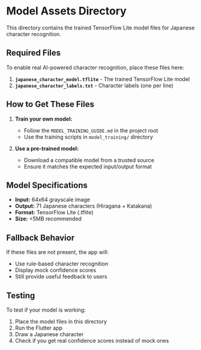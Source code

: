 # Model Assets Directory

This directory contains the trained TensorFlow Lite model files for Japanese character recognition.

## Required Files

To enable real AI-powered character recognition, place these files here:

1. **`japanese_character_model.tflite`** - The trained TensorFlow Lite model
2. **`japanese_character_labels.txt`** - Character labels (one per line)

## How to Get These Files

1. **Train your own model:**

   - Follow the `MODEL_TRAINING_GUIDE.md` in the project root
   - Use the training scripts in `model_training/` directory

2. **Use a pre-trained model:**
   - Download a compatible model from a trusted source
   - Ensure it matches the expected input/output format

## Model Specifications

- **Input:** 64x64 grayscale image
- **Output:** 71 Japanese characters (Hiragana + Katakana)
- **Format:** TensorFlow Lite (.tflite)
- **Size:** <5MB recommended

## Fallback Behavior

If these files are not present, the app will:

- Use rule-based character recognition
- Display mock confidence scores
- Still provide useful feedback to users

## Testing

To test if your model is working:

1. Place the model files in this directory
2. Run the Flutter app
3. Draw a Japanese character
4. Check if you get real confidence scores instead of mock ones
